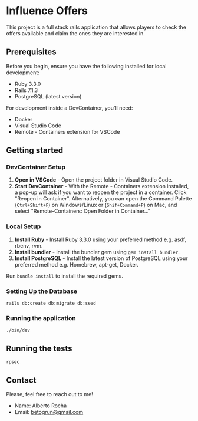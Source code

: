 # Influence Offers

This project is a full stack rails application that allows players to check the offers available and claim the ones they are interested in.

## Prerequisites

Before you begin, ensure you have the following installed for local development:
- Ruby 3.3.0
- Rails 7.1.3
- PostgreSQL (latest version)

For development inside a DevContainer, you'll need:
- Docker
- Visual Studio Code
- Remote - Containers extension for VSCode

## Getting started

### DevContainer Setup

1. **Open in VSCode** - Open the project folder in Visual Studio Code.
2. **Start DevContainer** - With the Remote - Containers extension installed, a pop-up will ask if you want to reopen the project in a container. Click "Reopen in Container". Alternatively, you can open the Command Palette (`Ctrl+Shift+P`) on Windows/Linux or (`Shif+Command+P`) on Mac, and select "Remote-Containers: Open Folder in Container..."

### Local Setup

1. **Install Ruby** - Install Ruby 3.3.0 using your preferred method e.g. asdf, rbenv, rvm.
2. **Install bundler** - Install the bundler gem using `gem install bundler`.
3. **Install PostgreSQL** - Install the latest version of PostgreSQL using your preferred method e.g. Homebrew, apt-get, Docker.

Run `bundle install` to install the required gems.

### Setting Up the Database

```
rails db:create db:migrate db:seed
```

### Running the application

```
./bin/dev
```

## Running the tests

```
rpsec
```

## Contact

Please, feel free to reach out to me!

- Name: Alberto Rocha
- Email: [betogrun@gmail.com](mailto:betogrun@gmail.com)
